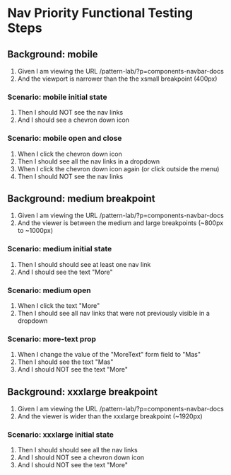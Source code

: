 # Nav Priority Functional Testing Steps

## Background: mobile 
1. Given I am viewing the URL /pattern-lab/?p=components-navbar-docs
1. And the viewport is narrower than the the xsmall breakpoint (400px)

### Scenario: mobile initial state
1. Then I should NOT see the nav links
1. And I should see a chevron down icon

### Scenario: mobile open and close 
1. When I click the chevron down icon
1. Then I should see all the nav links in a dropdown
1. When I click the chevron down icon again (or click outside the menu)
1. Then I should NOT see the nav links


## Background: medium breakpoint
1. Given I am viewing the URL /pattern-lab/?p=components-navbar-docs
1. And the viewer is between the medium and large breakpoints (~800px to ~1000px)

### Scenario: medium initial state
1. Then I should should see at least one nav link
1. And I should see the text "More"

### Scenario: medium open
1. When I click the text "More"
1. Then I should see all nav links that were not previously visible in a dropdown 

### Scenario: more-text prop
1. When I change the value of the "MoreText" form field to "Mas"
1. Then I should see the text "Mas"
1. And I should NOT see the text "More"


## Background: xxxlarge breakpoint
1. Given I am viewing the URL /pattern-lab/?p=components-navbar-docs
1. And the viewer is wider than the xxxlarge breakpoint (~1920px)

### Scenario: xxxlarge initial state
1. Then I should should see all the nav links
1. And I should NOT see a chevron down icon
1. And I should NOT see the text "More"
